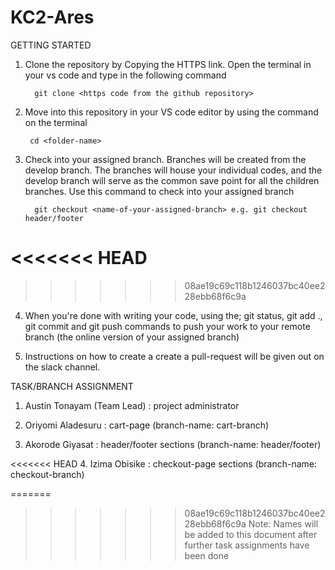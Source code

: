 # KC2-Ares

GETTING STARTED

1.  Clone the repository by Copying the HTTPS link. Open the terminal in your vs code and type in the following command

          git clone <https code from the github repository>

2.  Move into this repository in your VS code editor by using the command on the terminal

         cd <folder-name>

3.  Check into your assigned branch. Branches will be created from the develop branch. The branches will house your individual codes, and the develop branch will serve as the common save point for all the children branches. Use this command to check into your assigned branch

          git checkout <name-of-your-assigned-branch> e.g. git checkout header/footer

<<<<<<< HEAD
=======

>>>>>>> 08ae19c69c118b1246037bc40ee228ebb68f6c9a
4.  When you're done with writing your code, using the; git status, git add ., git commit and git push commands to push your work to your remote branch (the online version of your assigned branch)

5.  Instructions on how to create a create a pull-request will be given out on the slack channel.

TASK/BRANCH ASSIGNMENT

1. Austin Tonayam (Team Lead) : project administrator

2. Oriyomi Aladesuru : cart-page (branch-name: cart-branch)

3. Akorode Giyasat : header/footer sections (branch-name: header/footer)

<<<<<<< HEAD
4. Izima Obisike : checkout-page sections (branch-name: checkout-branch)

=======
>>>>>>> 08ae19c69c118b1246037bc40ee228ebb68f6c9a
Note: Names will be added to this document after further task assignments have been done
